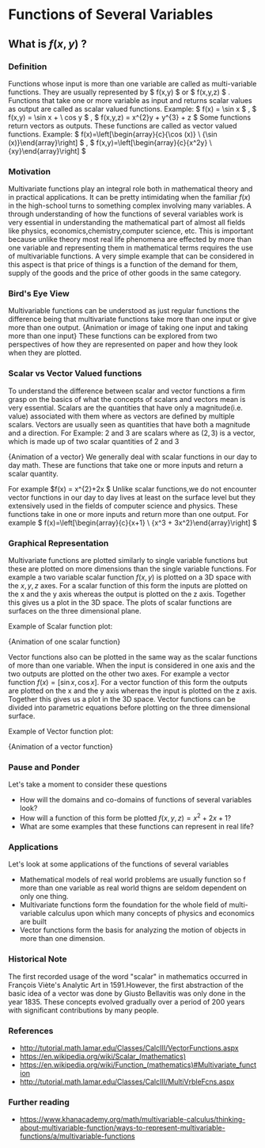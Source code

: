 # Functions of Several Variables

## What is $f(x,y)$  ?
### Definition
Functions whose input is more than one variable are called as multi-variable functions. They are usually represented by $ f(x,y) $ or $ f(x,y,z) $ .
Functions that take one or more variable as input and returns scalar  values as output are called as scalar valued functions.
Example:  $ f(x) = \sin x  $ , $ f(x,y) = \sin x + \ cos y $ ,  $ f(x,y,z) = x^{2}y + y^{3} + z $ 
Some functions return vectors as outputs. These functions are called as vector valued functions.
Example: $ f(x)=\left[\begin{array}{c}{\cos (x)} \\ {\sin (x)}\end{array}\right] $ , $ f(x,y)=\left[\begin{array}{c}{x^2y} \\ {xy}\end{array}\right] $

### Motivation
Multivariate functions play an integral role both in mathematical theory and in practical applications. It can be pretty intimidating when the familiar $f(x)$ in the high-school turns to something complex involving many variables. A through understanding of how the functions of several variables work is very essential in understanding the mathematical part of almost all fields like physics, economics,chemistry,computer science, etc. This is important because unlike theory most real life phenomena are effected by more than one variable and representing them in mathematical terms requires the use of multivariable functions. A very simple example that can be considered in this aspect is that price of things is a function of the demand for them, supply of the goods and the price of other goods in the same category.

### Bird's Eye View
Multivariable functions can be understood as just regular functions the difference being that multivariate functions take more than one input or give more than one output.
{Animation or image of taking one input and taking more than one input}
These functions can be explored from two perspectives of how they are represented on paper and how they look when they are plotted.

### Scalar vs Vector Valued functions
To understand the difference between scalar and vector functions a firm grasp on the basics of what the concepts of scalars and vectors mean is very essential. 
Scalars are the quantities that have only a magnitude(i.e. value) associated with them where as vectors are defined by multiple scalars. Vectors are usually seen as quantities that have both a magnitude and a direction. 
For Example:
$2$ and $3$ are scalars where as ($2, 3$) is a vector, which is made up of two scalar quantities of  $2$ and $3$

{Animation of a vector}
We generally deal with scalar functions in our day to day math. These are functions that take one or more inputs and return a scalar quantity.

For example $f(x) = x^{2}+2x $
Unlike scalar functions,we do not encounter vector functions in our day to day lives at least on the surface level but they extensively used in the fields of computer science and physics. These functions take in one or more inputs and return more than one output. 
For example $ f(x)=\left[\begin{array}{c}{x+1} \\ {x^3 + 3x^2}\end{array}\right] $

### Graphical Representation
Multivariate functions are plotted similarly to single variable functions but these are plotted on more dimensions than the single variable functions.
For example a two variable scalar function $f(x,y)$ is plotted on a 3D space with the $x,y,z$ axes. For a scalar function of this form the inputs are plotted on the x and the y axis whereas the output is plotted on the z axis. Together this gives us a plot in the 3D space. The plots of scalar functions are surfaces on the three dimensional plane.

Example of Scalar function plot:

{Animation of one scalar function}

Vector functions also can be plotted in the same way as the scalar functions of more than one variable. When the input is considered in one axis and the two outputs are plotted on the other two axes. For example a vector function $f(x)= [\sin x , \cos x]$. For a vector function of this form the outputs are plotted on the x and the y axis whereas the input is plotted on the z axis. Together this gives us a plot in the 3D space. Vector functions can be divided into parametric equations before plotting on the three dimensional surface.

Example of Vector function plot:

{Animation of a vector function}	

### Pause and Ponder
Let's take a moment to consider these questions
* How will the domains and co-domains of functions of several variables look?
* How will a function of this form be plotted $f(x,y,z)=x^2+2x+1$?
* What are some examples that these functions can represent in real life?

### Applications
Let's look at some applications of the functions of several variables 
* Mathematical models of real world problems are usually function so f more than one variable as real world thigns are seldom dependent on only one thing.
* Multivariate functions form the foundation for the whole field of multi-variable calculus upon which many concepts of physics and economics are built 
* Vector functions form the basis for analyzing the motion of objects in more than one dimension.
### Historical Note
The first recorded usage of the word "scalar" in mathematics occurred in François Viète's Analytic Art in 1591.However, the first abstraction of the basic idea of a vector was done by Giusto Bellavitis was only done in the year 1835. These concepts evolved gradually over a period of 200 years with significant contributions by many people.

### References 

* http://tutorial.math.lamar.edu/Classes/CalcIII/VectorFunctions.aspx
* https://en.wikipedia.org/wiki/Scalar_(mathematics)
* https://en.wikipedia.org/wiki/Function_(mathematics)#Multivariate_function
* http://tutorial.math.lamar.edu/Classes/CalcIII/MultiVrbleFcns.aspx

### Further reading

* https://www.khanacademy.org/math/multivariable-calculus/thinking-about-multivariable-function/ways-to-represent-multivariable-functions/a/multivariable-functions

